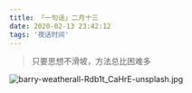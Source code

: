 ```yaml
---
title: 「一句话」二月十三
date: 2020-02-13 23:42:12
tags: '夜话时间'
---
```

>只要思想不滑坡，方法总比困难多

![barry-weatherall-Rdb1t_CaHrE-unsplash.jpg](https://i.loli.net/2020/02/13/t5ENeiuhaFI2cqv.jpg)